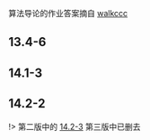 算法导论的作业答案摘自 [walkccc](https://walkccc.github.io/CLRS/)

## 13.4-6

## 14.1-3

## 14.2-2


!> 第二版中的 [14.2-3](https://cdn.jsdelivr.net/gh/JingqingLin/ImageHosting@master/img/20200515170540.png) 第三版中已删去